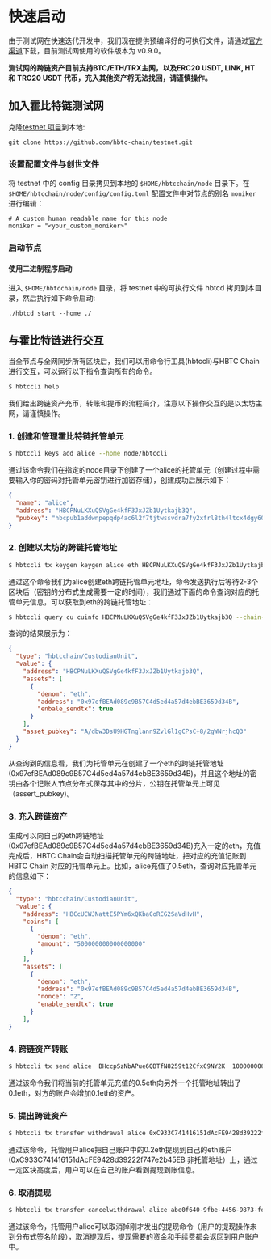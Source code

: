 # 快速启动

由于测试网在快速迭代开发中，我们现在提供预编译好的可执行文件，请通过[官方渠道](https://github.com/hbtc-chain/testnet)下载，目前测试网使用的软件版本为 v0.9.0。

**测试网的跨链资产目前支持BTC/ETH/TRX主网，以及ERC20 USDT, LINK, HT 和 TRC20 USDT 代币，充入其他资产将无法找回，请谨慎操作。**

## 加入霍比特链测试网
克隆[testnet 项目](https://github.com/hbtc-chain/testnet)到本地:

```
git clone https://github.com/hbtc-chain/testnet.git
```

### 设置配置文件与创世文件
将 testnet 中的 config 目录拷贝到本地的 `$HOME/hbtcchain/node` 目录下。在 `$HOME/hbtcchain/node/config/config.toml` 配置文件中对节点的别名 `moniker` 进行编辑：  

```
# A custom human readable name for this node
moniker = "<your_custom_moniker>"
```

### 启动节点
#### 使用二进制程序启动
进入 `$HOME/hbtcchain/node` 目录，将 testnet 中的可执行文件 hbtcd 拷贝到本目录，然后执行如下命令启动:

```
./hbtcd start --home ./
```

## 与霍比特链进行交互

当全节点与全网同步所有区块后，我们可以用命令行工具(hbtccli)与HBTC Chain进行交互，可以运行以下指令查询所有的命令。

```bash
$ hbtccli help
```

我们给出跨链资产充币，转账和提币的流程简介，注意以下操作交互的是以太坊主网，请谨慎操作。

### 1. 创建和管理霍比特链托管单元
```bash
$ hbtccli keys add alice --home node/hbtccli
```
通过该命令我们在指定的node目录下创建了一个alice的托管单元（创建过程中需要输入你的密码对托管单元密钥进行加密存储），创建成功后展示如下：
```json
{
  "name": "alice",
  "address": "HBCPNuLKXuQSVgGe4kfF3JxJZb1Uytkajb3Q",
  "pubkey": "hbcpub1addwnpepqdp4ac6l2f7tjtwssvdra7fy2xfrl8th4ltcx4dgy60z2a7ffx5lcu2ja8v",
}
```

### 2. 创建以太坊的跨链托管地址
```bash
$ hbtccli tx keygen keygen alice eth HBCPNuLKXuQSVgGe4kfF3JxJZb1Uytkajb3Q  --chain-id hbtc-testnet --home node/hbtccli
```
通过这个命令我们为alice创建eth跨链托管单元地址，命令发送执行后等待2-3个区块后（密钥的分布式生成需要一定的时间），我们通过下面的命令查询对应的托管单元信息，可以获取到eth的跨链托管地址：
```bash
$ hbtccli query cu cuinfo HBCPNuLKXuQSVgGe4kfF3JxJZb1Uytkajb3Q --chain-id hbtc-testnet --home node/hbtccli
```
查询的结果展示为：
```json
{
  "type": "hbtcchain/CustodianUnit",
  "value": {
    "address": "HBCPNuLKXuQSVgGe4kfF3JxJZb1Uytkajb3Q",
    "assets": [
      {
        "denom": "eth",
        "address": "0x97efBEAd089c9B57C4d5ed4a57d4ebBE3659d34B",
        "enbale_sendtx": true
      }
    ],
    "asset_pubkey": "A/dbw3DsU9HGTnglann9ZvlGl1gCPsC+8/2gWNrjhcQ3"
  }
}
```
从查询到的信息看，我们为托管单元在创建了一个eth的跨链托管地址(0x97efBEAd089c9B57C4d5ed4a57d4ebBE3659d34B)，并且这个地址的密钥由各个记账人节点分布式保存其中的分片，公钥在托管单元上可见（assert_pubkey)。

### 3. 充入跨链资产
生成可以向自己的eth跨链地址(0x97efBEAd089c9B57C4d5ed4a57d4ebBE3659d34B)充入一定的eth，充值完成后，HBTC Chain会自动扫描托管单元的跨链地址，把对应的充值记账到HBTC Chain 对应的托管单元上。比如，alice充值了0.5eth，查询对应托管单元的信息如下：
```json
{
  "type": "hbtcchain/CustodianUnit",
  "value": {
    "address": "HBCcUCWJNattE5PYm6xQKbaCoRCG2SaVdHvH",
    "coins": [
      {
        "denom": "eth",
        "amount": "500000000000000000"
      }
    ],
    "assets": [
      {
        "denom": "eth",
        "address": "0x97efBEAd089c9B57C4d5ed4a57d4ebBE3659d34B",
        "nonce": "2",
        "enable_sendtx": true
      }
    ],
}
```

### 4. 跨链资产转账
```bash
$ hbtccli tx send alice  BHccpSzNbAPue6QBTfN8259t12CfxC9NY2K  100000000000000000eth --chain-id hbtccli-testnet --home node/hbtccli
```
通过该命令我们将当前的托管单元充值的0.5eth向另外一个托管地址转出了0.1eth，对方的账户会增加0.1eth的资产。

### 5. 提出跨链资产
```bash
$ hbtccli tx transfer withdrawal alice 0xC933C741416151dAcFE9428d39222f747e2b45EB 200000000000000000eth 21000000000000000 --chain-id hbtc-testnet --home node/hbtccli
```
通过该命令，托管用户alice把自己账户中的0.2eth提现到自己的eth账户(0xC933C741416151dAcFE9428d39222f747e2b45EB 非托管地址）上，通过一定区块高度后，用户可以在自己的账户看到提现到账信息。

### 6. 取消提现
```bash
$ hbtccli tx transfer cancelwithdrawal alice abe0f640-9fbe-4456-9873-fd402b90b044 --chain-id hbtc-testnet --home node/hbtccli
```
通过该命令，托管用户alice可以取消掉刚才发出的提现命令（用户的提现操作未到分布式签名阶段），取消提现后，提现需要的资金和手续费都会返回到用户账户中。

